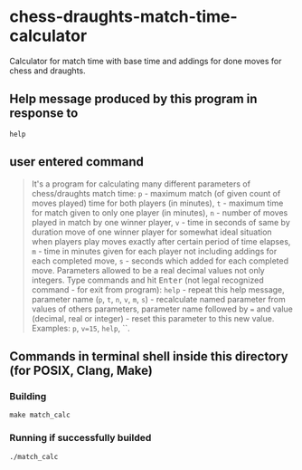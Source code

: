 # chess-draughts-match-time-calculator
Calculator for match time with base time and addings for done moves for chess and draughts.
## Help message produced by this program in response to
```shell
help
```
## user entered command
> It's a program for calculating many different parameters of chess/draughts match time: `p` - maximum match (of given count of moves played) time for both players (in minutes), `t` - maximum time for match given to only one player (in minutes), `n` - number of moves played in match by one winner player, `v` - time in seconds of same by duration move of one winner player for somewhat ideal situation when players play moves exactly after certain period of time elapses, `m` - time in minutes given for each player not including addings for each completed move, `s` - seconds which added for each completed move. Parameters allowed to be a real decimal values not only integers. Type commands and hit <kbd>Enter</kbd> (not legal recognized command - for exit from program): `help` - repeat this help message, parameter name (`p`, `t`, `n`, `v`, `m`, `s`) - recalculate named parameter from values of others parameters, parameter name followed by `=` and value (decimal, real or integer) - reset this parameter to this new value. Examples: `p`, `v=15`, `help`, ``.
## Commands in terminal shell inside this directory (for POSIX, Clang, Make)
### Building
```shell
make match_calc
```
### Running if successfully builded
```shell
./match_calc
```